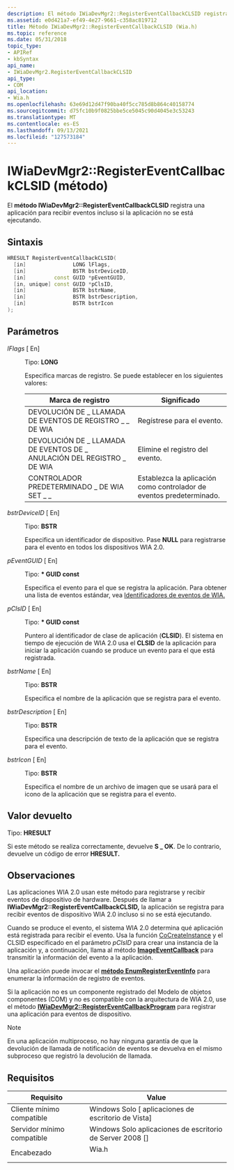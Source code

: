```yaml
---
description: El método IWiaDevMgr2::RegisterEventCallbackCLSID registra una aplicación para recibir eventos incluso si la aplicación no se está ejecutando.
ms.assetid: e0d421a7-ef49-4e27-9661-c358ac819712
title: Método IWiaDevMgr2::RegisterEventCallbackCLSID (Wia.h)
ms.topic: reference
ms.date: 05/31/2018
topic_type:
- APIRef
- kbSyntax
api_name:
- IWiaDevMgr2.RegisterEventCallbackCLSID
api_type:
- COM
api_location:
- Wia.h
ms.openlocfilehash: 63e69d12d47f90ba40f5cc785d8b864c40158774
ms.sourcegitcommit: d75fc10b9f0825bbe5ce5045c90d4045e3c53243
ms.translationtype: MT
ms.contentlocale: es-ES
ms.lasthandoff: 09/13/2021
ms.locfileid: "127573184"
---
```

# <a name="iwiadevmgr2registereventcallbackclsid-method"></a>IWiaDevMgr2::RegisterEventCallbackCLSID (método)

El **método IWiaDevMgr2::RegisterEventCallbackCLSID** registra una aplicación para recibir eventos incluso si la aplicación no se está ejecutando.

## <a name="syntax"></a>Sintaxis


```C++
HRESULT RegisterEventCallbackCLSID(
  [in]               LONG lFlags,
  [in]               BSTR bstrDeviceID,
  [in]         const GUID *pEventGUID,
  [in, unique] const GUID *pClsID,
  [in]               BSTR bstrName,
  [in]               BSTR bstrDescription,
  [in]               BSTR bstrIcon
);
```



## <a name="parameters"></a>Parámetros

<dl> <dt>

*lFlags* \[ En\]
</dt> <dd>

Tipo: **LONG**

Especifica marcas de registro. Se puede establecer en los siguientes valores:



| Marca de registro                | Significado                                           |
|----------------------------------|---------------------------------------------------|
| DEVOLUCIÓN DE \_ LLAMADA DE EVENTOS DE REGISTRO \_ \_ DE WIA   | Regístrese para el evento.                           |
| DEVOLUCIÓN DE \_ LLAMADA DE EVENTOS DE \_ ANULACIÓN DEL REGISTRO \_ DE WIA | Elimine el registro del evento.            |
| CONTROLADOR PREDETERMINADO \_ DE WIA SET \_ \_       | Establezca la aplicación como controlador de eventos predeterminado. |



 

</dd> <dt>

*bstrDeviceID* \[ En\]
</dt> <dd>

Tipo: **BSTR**

Especifica un identificador de dispositivo. Pase **NULL** para registrarse para el evento en todos los dispositivos WIA 2.0.

</dd> <dt>

*pEventGUID* \[ En\]
</dt> <dd>

Tipo: **\* GUID const**

Especifica el evento para el que se registra la aplicación. Para obtener una lista de eventos estándar, vea [Identificadores de eventos de WIA.](-wia-wia-event-identifiers.md)

</dd> <dt>

*pClsID* \[ En\]
</dt> <dd>

Tipo: **\* GUID const**

Puntero al identificador de clase de aplicación (**CLSID**). El sistema en tiempo de ejecución de WIA 2.0 usa el **CLSID** de la aplicación para iniciar la aplicación cuando se produce un evento para el que está registrada.

</dd> <dt>

*bstrName* \[ En\]
</dt> <dd>

Tipo: **BSTR**

Especifica el nombre de la aplicación que se registra para el evento.

</dd> <dt>

*bstrDescription* \[ En\]
</dt> <dd>

Tipo: **BSTR**

Especifica una descripción de texto de la aplicación que se registra para el evento.

</dd> <dt>

*bstrIcon* \[ En\]
</dt> <dd>

Tipo: **BSTR**

Especifica el nombre de un archivo de imagen que se usará para el icono de la aplicación que se registra para el evento.

</dd> </dl>

## <a name="return-value"></a>Valor devuelto

Tipo: **HRESULT**

Si este método se realiza correctamente, devuelve **S \_ OK**. De lo contrario, devuelve un código de error **HRESULT.**

## <a name="remarks"></a>Observaciones

Las aplicaciones WIA 2.0 usan este método para registrarse y recibir eventos de dispositivo de hardware. Después de llamar a **IWiaDevMgr2::RegisterEventCallbackCLSID,** la aplicación se registra para recibir eventos de dispositivo WIA 2.0 incluso si no se está ejecutando.

Cuando se produce el evento, el sistema WIA 2.0 determina qué aplicación está registrada para recibir el evento. Usa la función [CoCreateInstance](/windows/win32/api/combaseapi/nf-combaseapi-cocreateinstance) y el CLSID especificado en el parámetro *pClsID* para crear una instancia de la aplicación y, a continuación, llama al método [**ImageEventCallback**](/windows/desktop/api/wia_xp/nf-wia_xp-iwiaeventcallback-imageeventcallback) para transmitir la información del evento a la aplicación.

Una aplicación puede invocar el [**método EnumRegisterEventInfo**](-wia-iwiaitem2-enumregistereventinfo.md) para enumerar la información de registro de eventos.

Si la aplicación no es un componente registrado del Modelo de objetos componentes (COM) y no es compatible con la arquitectura de WIA 2.0, use el método [**IWiaDevMgr2::RegisterEventCallbackProgram**](-wia-iwiadevmgr2-registereventcallbackprogram.md) para registrar una aplicación para eventos de dispositivo.

> [!Note]  
> En una aplicación multiproceso, no hay ninguna garantía de que la devolución de llamada de notificación de eventos se devuelva en el mismo subproceso que registró la devolución de llamada.

 

## <a name="requirements"></a>Requisitos



| Requisito | Value |
|-------------------------------------|----------------------------------------------------------------------------------|
| Cliente mínimo compatible<br/> | Windows Solo \[ aplicaciones de escritorio de Vista\]<br/>                                   |
| Servidor mínimo compatible<br/> | Windows Solo aplicaciones de escritorio de Server 2008 \[\]<br/>                             |
| Encabezado<br/>                   | <dl> <dt>Wia.h</dt> </dl> |



 

 
